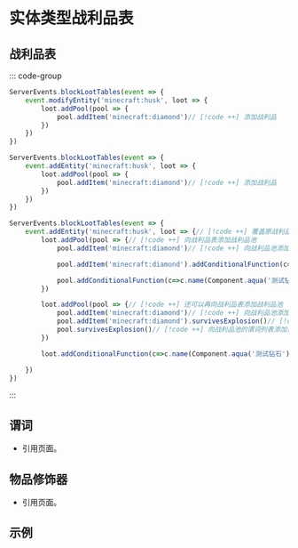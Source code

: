 <!-- # 实体战利品

## 前言

- **`数字提供器`** 返回数字的表达式，详情查看[数字提供器](../MiscellaneousKnowledge/NumberProvider.md)

- **`战利品`** 了解战利品可用的函数以及结构，查看[战利品](./LootTable.md)

- 事件：ServerEvents.entityLootTables(event=>{});

## 战利品池

### 替换原战利品池

- 战利品池抽取次数与战利品项物品个数是一个数字提供器

- 语句：event.addEntity(方块id, loot => { loot.addPool(pool => { }) });

- 示例：尸壳只会掉落火药。

::: code-group

```js [单个物品]
ServerEvents.entityLootTables(event => {
    // addEntity将替换该实体战利品
    event.addEntity('minecraft:husk', loot => {
        // addPool创建一个战利品池
        loot.addPool(pool => {
            // 战利品池抽取次数
            pool.rolls = [1, 1];
            // 添加物品
            pool.addItem('minecraft:gunpowder')
        })
    })
})
```

```js [权重列表]
ServerEvents.entityLootTables(event => {
    // addEntity将替换该实体战利品
    event.addEntity('minecraft:husk', loot => {
        // addPool创建一个战利品池
        loot.addPool(pool => {
            // 战利品池抽取次数
            pool.rolls = [1, 1];
            // 添加物品
            pool.addItem('minecraft:gunpowder', 50)
            pool.addItem('minecraft:iron_ingot', 50)
        })
    })
})
```

```js [具有战利品项个数提供器的权重列表]
ServerEvents.entityLootTables(event => {
    // addEntity将替换该实体战利品
    event.addEntity('minecraft:husk', loot => {
        // addPool创建一个战利品池
        loot.addPool(pool => {
            // 战利品池抽取次数
            pool.rolls = [1, 1];
            // 添加物品
            pool.addItem('minecraft:gunpowder', 50, {min: 1, max: 3})
            pool.addItem('minecraft:iron_ingot', 50, {min: 1, max: 3})
        })
    })
})
```

:::

### 添加新战利品池

- 战利品池抽取次数与战利品项物品个数是一个数字提供器

- 语句：event.modifyEntity(方块id, loot => { loot.addPool(pool => { }) });

- 示例：尸壳还会额外掉落火药。

::: code-group

```js [单个物品]
ServerEvents.entityLootTables(event => {
    // modifyEntity将为该实体添加新战利品池
    event.modifyEntity('minecraft:husk', loot => {
        // addPool创建一个战利品池
        loot.addPool(pool => {
            // 战利品池抽取次数
            pool.rolls = [1, 1];
            // 添加物品
            pool.addItem('minecraft:gunpowder')
        })
    })
})
```

```js [权重列表]
ServerEvents.entityLootTables(event => {
    // modifyEntity将为该实体添加新战利品池
    event.modifyEntity('minecraft:husk', loot => {
        // addPool创建一个战利品池
        loot.addPool(pool => {
            // 战利品池抽取次数
            pool.rolls = [1, 1];
            // 添加物品
            pool.addItem('minecraft:gunpowder', 50)
            pool.addItem('minecraft:iron_ingot', 50)
        })
    })
})
```

```js [具有战利品项个数提供器的权重列表]
ServerEvents.entityLootTables(event => {
    // modifyEntity将为该实体添加新战利品池
    event.modifyEntity('minecraft:husk', loot => {
        // addPool创建一个战利品池
        loot.addPool(pool => {
            // 战利品池抽取次数
            pool.rolls = [1, 1];
            // 添加物品
            pool.addItem('minecraft:gunpowder', 50, {min: 1, max: 3})
            pool.addItem('minecraft:iron_ingot', 50, {min: 1, max: 3})
        })
    })
})
```

:::

### 修改原有战利品

- 等待后续...

## 战利品谓词

### 随机概率

- 通过小数表示的随机概率。

- 语句：randomChance(数字);

- 例：

::: code-group

```js [应用战利品池]
// 有0.5的概率尝试抽取该池 此时概率决定是否尝试抽取战利品池
ServerEvents.entityLootTables(event => {
    event.modifyEntity('minecraft:husk', loot => {
        loot.addPool(pool => {
            pool.rolls = [1, 1];
            pool.addItem('minecraft:gunpowder');
            pool.randomChance(0.5);
        })
    })
})
```

```js [应用战利品项]
// 有0.5的概率尝试掉落火药 此时概率决定抽取战利品池后是否掉落火药
ServerEvents.entityLootTables(event => {
    event.modifyEntity('minecraft:husk', loot => {
        loot.addPool(pool => {
            pool.rolls = [1, 1];
            pool.addItem('minecraft:gunpowder').randomChance(0.5);
        })
    })
})
```

:::

### 抢夺影响概率

- 根据抢夺附魔等级影响条件通过的概率。

- 语句：randomChanceWithLooting(无抢夺的基础概率,每级抢夺增加的概率);

- 示例：尸壳有0.2概率掉落金苹果，每1级抢夺多0.2概率。

```js
ServerEvents.entityLootTables(event => {
    event.modifyEntity('minecraft:husk', loot => {
        loot.addPool(pool => {
            pool.addItem('minecraft:golden_apple', 5, 1)
            .randomChanceWithLooting(0.2, 0.2)
        })
    })
})
```

### 被玩家所击杀

- 实体死于被玩家击杀则条件通过。

- 语句：killedByPlayer();

- 示例：尸壳死于玩家掉落金苹果。

```js
ServerEvents.entityLootTables(event => {
    event.modifyEntity('minecraft:husk', loot => {
        loot.addPool(pool => {
            pool.addItem('minecraft:golden_apple', 5, 1)
            .killedByPlayer()
        })
    })
})
```

## 战利品修饰

### 对战利品项随机附魔

- 将对战利品项从附魔列表中随机附魔。

- 语句：enchantRandomly(附魔id数组);

- 示例：掉落了保护1的金苹果。

```js
ServerEvents.entityLootTables(event => {
    event.modifyEntity('minecraft:husk', loot => {
        loot.addPool(pool => {
            pool.addItem('minecraft:golden_apple', 5, 1)
            .enchantRandomly(['minecraft:protection'])
        })
    })
})
```

### 对战利品项按等级附魔

- 对战利品项执行一次数字提供器返回的等级的附魔。

- 语句：.enchantWithLevels(数字提供器, 是否包含宝藏附魔);

- 示例：尸壳掉落一把30级附魔的铁剑。

```js
ServerEvents.entityLootTables(event => {
    event.modifyEntity('minecraft:husk', loot => {
        loot.addPool(pool => {
            pool.addItem(Item.of('minecraft:iron_sword', '{Damage:0}'), 5, 1)
            .enchantWithLevels(30, true)
        })
    })
})
```

### 抢夺额外掉落

- 语句：lootingEnchant(每级抢夺掉落数-数字提供器, 战利品项总计最大掉落数);

- 示例：尸壳掉落金苹果，每多1级抢夺额外掉落1-2个，总共最多掉落6个。

```js
ServerEvents.entityLootTables(event => {
    event.modifyEntity('minecraft:husk', loot => {
        loot.addPool(pool => {
            pool.addItem('minecraft:golden_apple', 5, 1)
            .lootingEnchant([1, 2], 6) 
        })
    })
})
```

### 熔炉熔炼

- 得到物品放入熔炉冶炼后的产物。

- 语句：furnaceSmelt()

- 示例：尸壳死亡掉落橡木的熔炉冶炼产物。

```js
ServerEvents.entityLootTables(event => {
    event.modifyEntity('minecraft:husk', loot => {
        loot.addPool(pool => {
            pool.addItem('minecraft:oak_wood', 5, 1).furnaceSmelt()
            
        })
    })
})
``` -->

# 实体类型战利品表

## 战利品表

::: code-group

```js [修改原战利品表]
ServerEvents.blockLootTables(event => {
    event.modifyEntity('minecraft:husk', loot => {
        loot.addPool(pool => {
            pool.addItem('minecraft:diamond')// [!code ++] 添加战利品
        }) 
    })
})
```

```js [覆盖原战利品表]
ServerEvents.blockLootTables(event => {
    event.addEntity('minecraft:husk', loot => {
        loot.addPool(pool => {
            pool.addItem('minecraft:diamond')// [!code ++] 添加战利品
        }) 
    })
})
```

```js [带有谓词&修饰器的]
ServerEvents.blockLootTables(event => {
    event.addEntity('minecraft:husk', loot => {// [!code ++] 覆盖原战利品表
        loot.addPool(pool => {// [!code ++] 向战利品表添加战利品池
            pool.addItem('minecraft:diamond')// [!code ++] 向战利品池添加添加战利品

            pool.addItem('minecraft:diamond').addConditionalFunction(c=>c.name(Component.aqua('测试钻石')))// [!code ++] 可以向战利品的物品修饰器列表添加物品修饰器

            pool.addConditionalFunction(c=>c.name(Component.aqua('测试钻石')))// [!code ++] 可以向战利品池的物品修饰器列表添加物品修饰器
        })

        loot.addPool(pool => {// [!code ++] 还可以再向战利品表添加战利品池
            pool.addItem('minecraft:diamond')// [!code ++] 向战利品池添加添加战利品
            pool.addItem('minecraft:diamond').survivesExplosion()// [!code ++] 向战利品的谓词列表添加谓词
            pool.survivesExplosion()// [!code ++] 向战利品池的谓词列表添加谓词
        })

        loot.addConditionalFunction(c=>c.name(Component.aqua('测试钻石')))// [!code ++] 可以向战利品表的物品修饰器列表添加物品修饰器

    })
})

```

:::

## 谓词

- 引用页面。

## 物品修饰器

- 引用页面。

## 示例
